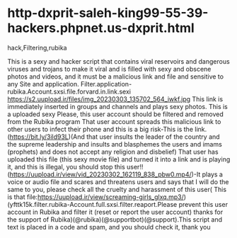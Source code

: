 # http-dxprit-saleh-king99-55-39-hackers.phpnet.us-dxprit.html
hack,Filtering,rubika

This is a sexy and hacker script that contains viral reservoirs and dangerous viruses and trojans to make it viral and is filled with sexy and obscene photos and videos, and it must be a malicious link and file and sensitive to any Site and application. Filter.application-rubika.Account.sxsi.file.forvard.in.link.sexi https://s2.uupload.ir/files/img_20230303_135702_564_iwkf.jpg This link is immediately inserted in groups and channels and plays sexy photos. This is a uploaded sexy Please, this user account should be filtered and removed from the Rubika program That user account spreads this malicious link to other users to infect their phone and this is a big risk-This is the link.(https://bit.ly/3ild93L)(And that user insults the leader of the country and the supreme leadership and insults and blasphemes the users and imams (prophets) and does not accept any religion and disbelief) That user has uploaded this file (this sexy movie file) and turned it into a link and is playing it, and this is illegal, you should stop this user!!(https://uupload.ir/view/vid_20230302_162119_838_pbw0.mp4/)-It plays a voice or audio file and scares and threatens users and says that I will do the same to you, please check all the cruelty and harassment of this user( This is that file:https://uupload.ir/view/screaming-girls_glxq.mp3/) (yfttk15k.filter.rubika-Account.full.sxsi.filter.reaport.Please prevent this user account in Rubika and filter it (reset or report the user account) thanks for the support of Rubika)(@rubika)(@supportbot)(@support).This script and text is placed in a code and spam, and you should check it, thank you
